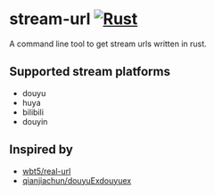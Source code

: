# stream-url [![Rust](https://github.com/tkit1994/stream-url/actions/workflows/rust.yml/badge.svg)](https://github.com/tkit1994/stream-url/actions/workflows/rust.yml)

A command line tool to get stream urls written in rust.

## Supported stream platforms

* douyu
* huya
* bilibili
* douyin

## Inspired by

* [wbt5/real-url](https://github.com/wbt5/real-url)
* [qianjiachun/douyuExdouyuex](https://github.com/qianjiachun/douyuEx)
